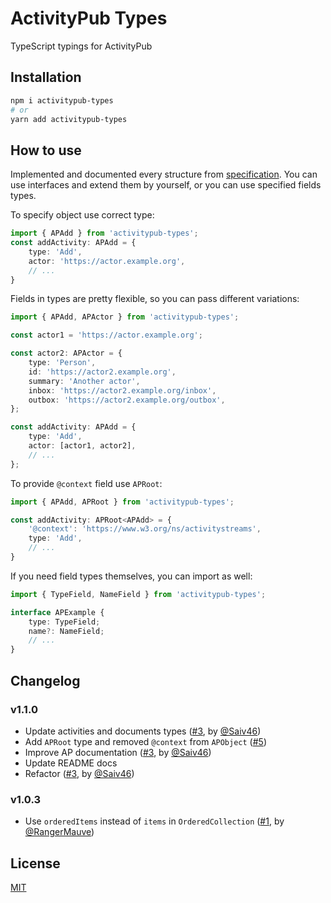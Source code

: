 # ActivityPub Types
TypeScript typings for ActivityPub

## Installation
```bash
npm i activitypub-types
# or
yarn add activitypub-types
```

## How to use
Implemented and documented every structure from [specification](https://www.w3.org/TR/activitystreams-vocabulary).
You can use interfaces and extend them by yourself, or you can use specified fields types.

To specify object use correct type:
```ts
import { APAdd } from 'activitypub-types';
const addActivity: APAdd = {
    type: 'Add',
    actor: 'https://actor.example.org',
    // ...
}
```
Fields in types are pretty flexible, so you can pass different variations:
```ts
import { APAdd, APActor } from 'activitypub-types';

const actor1 = 'https://actor.example.org';

const actor2: APActor = {
    type: 'Person',
    id: 'https://actor2.example.org',
    summary: 'Another actor',
    inbox: 'https://actor2.example.org/inbox',
    outbox: 'https://actor2.example.org/outbox',
};

const addActivity: APAdd = {
    type: 'Add',
    actor: [actor1, actor2],
    // ...
};
```

To provide `@context` field use `APRoot`:
```typescript
import { APAdd, APRoot } from 'activitypub-types';

const addActivity: APRoot<APAdd> = {
    '@context': 'https://www.w3.org/ns/activitystreams',
    type: 'Add',
    // ...
}
```

If you need field types themselves, you can import as well:
```typescript
import { TypeField, NameField } from 'activitypub-types';

interface APExample {
    type: TypeField;
    name?: NameField;
    // ...
}
```

## Changelog
### v1.1.0
- Update activities and documents types ([#3](https://github.com/siranweb/activitypub-types/pull/3), by [@Saiv46](https://github.com/Saiv46))
- Add `APRoot` type and removed `@context` from `APObject` ([#5](https://github.com/siranweb/activitypub-types/pull/5))
- Improve AP documentation ([#3](https://github.com/siranweb/activitypub-types/pull/3), by [@Saiv46](https://github.com/Saiv46))
- Update README docs
- Refactor ([#3](https://github.com/siranweb/activitypub-types/pull/3), by [@Saiv46](https://github.com/Saiv46))

### v1.0.3
- Use `orderedItems` instead of `items` in `OrderedCollection` ([#1](https://github.com/siranweb/activitypub-types/pull/1), by [@RangerMauve](https://github.com/RangerMauve))

## License
[MIT](LICENSE)
